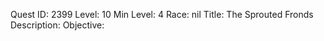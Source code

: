 Quest ID: 2399
Level: 10
Min Level: 4
Race: nil
Title: The Sprouted Fronds
Description: 
Objective: 
